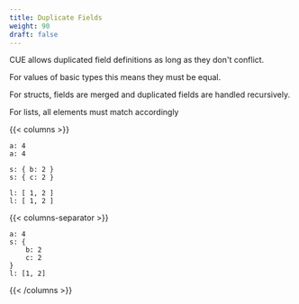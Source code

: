 ```yaml
---
title: Duplicate Fields
weight: 90
draft: false
---
```


CUE allows duplicated field definitions as long as they don't conflict.

For values of basic types this means they must be equal.

For structs, fields are merged and duplicated fields are handled recursively.

For lists, all elements must match accordingly
<!-- ([we discuss open-ended lists later](/language-guide/data/lists/).) -->

{{< columns >}}

```{title="dup.cue"}
a: 4
a: 4

s: { b: 2 }
s: { c: 2 }

l: [ 1, 2 ]
l: [ 1, 2 ]
```

{{< columns-separator >}}

```{title="$ cue eval dup.cue"}
a: 4
s: {
    b: 2
    c: 2
}
l: [1, 2]
```

{{< /columns >}}
